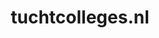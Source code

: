 ---
layout: post
title:  "tuchtcolleges.nl"
internal_url:  "/dutchgov/tuchtcolleges.nl.html"
subdomains_count: 2
all_subdomains_count: 2
urls_count: 2
ssl_rank: 0
http_rank: 75
url_link: /data/tuchtcolleges.nl/urls.txt
all_subdomains_link: /data/tuchtcolleges.nl/all_subdomains.txt
subdomains_link: /data/tuchtcolleges.nl/subdomains.txt
categories: dutchgov
---
